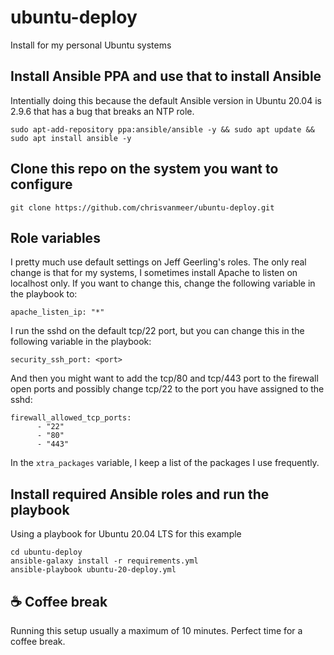 # ubuntu-deploy
Install for my personal Ubuntu systems

## Install Ansible PPA and use that to install Ansible
Intentially doing this because the default Ansible version in Ubuntu 20.04 is 2.9.6 that has a bug that breaks an NTP role.
```
sudo apt-add-repository ppa:ansible/ansible -y && sudo apt update && sudo apt install ansible -y
```

## Clone this repo on the system you want to configure
```
git clone https://github.com/chrisvanmeer/ubuntu-deploy.git
```

## Role variables
I pretty much use default settings on Jeff Geerling's roles. The only real change is that for my systems, I sometimes install Apache to listen on localhost only. If you want to change this, change the following variable in the playbook to:  
```
apache_listen_ip: "*"
```
I run the sshd on the default tcp/22 port, but you can change this in the following variable in the playbook:
```
security_ssh_port: <port>
```
And then you might want to add the tcp/80 and tcp/443 port to the firewall open ports and possibly change tcp/22 to the port you have assigned to the sshd:  
```
firewall_allowed_tcp_ports:
      - "22"
      - "80"
      - "443"
```
In the `xtra_packages` variable, I keep a list of the packages I use frequently.  

## Install required Ansible roles and run the playbook
Using a playbook for Ubuntu 20.04 LTS for this example
```
cd ubuntu-deploy
ansible-galaxy install -r requirements.yml
ansible-playbook ubuntu-20-deploy.yml
```

## :coffee: Coffee break
Running this setup usually a maximum of 10 minutes. Perfect time for a coffee break.
